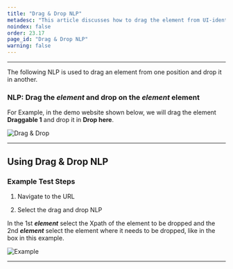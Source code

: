 ```yaml
---
title: "Drag & Drop NLP"
metadesc: "This article discusses how to drag the element from UI-identifier and drop on the element to UI-identifier. Drag an element from one position and drop it in another position"
noindex: false
order: 23.17
page_id: "Drag & Drop NLP"
warning: false
---
```


---

The following NLP is used to drag an element from one position and drop it in another. 

### **NLP:** **Drag the *element* and drop on the *element* element**

For Example, in the demo website shown below, we will drag the element **Draggable 1** and drop it in **Drop here**.

![Drag & Drop](https://s3.amazonaws.com/static-docs.testsigma.com/new_images/projects/applications/drdpimg.png)

---

## **Using Drag & Drop NLP**

### **Example Test Steps**

1. Navigate to the URL

2. Select the drag and drop NLP

In the 1st ***element*** select the Xpath of the element to be dropped and the 2nd ***element*** select the element where it needs to be dropped, like in the box in this example.

![Example](https://s3.amazonaws.com/static-docs.testsigma.com/new_images/projects/applications/drdpexm.png)


---
